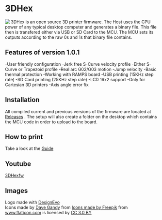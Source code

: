 # 3DHex
<img align="left" src="https://github.com/3DHexfw/3DHex/blob/master/Host/3DHex.ico" />

3DHex is an open source 3D printer firmware. The Host uses the CPU power of any typical desktop computer and generates a binary file. This file then is transfered either via USB or SD Card to the MCU. The MCU sets its outputs according to the raw 0s and 1s that binary file contains. 

## Features of version 1.0.1

-User friendly configuration
-Jerk free S-Curve velocity profile
-Either S-Curve or Trapezoid profile
-Real arc G02/G03 motion 
-Jump velocity 
-Basic thermal protection
-Working with RAMPS board
-USB printing (15KHz step rate)
-SD Card printing (25KHz step rate)
-LCD 16x2 support
-Only for Cartesian 3D printers
-Axis angle error fix

## Installation

All compiled current and previous versions of the firmware are located at  [Releases](https://github.com/3DHexfw/3DHex/releases) . The setup will also create a folder on the desktop which contains the MCU code in order to upload to the board.

## How to print 

Take a look at the [Guide](https://github.com/3DHexfw/3DHex/blob/master/Host/Host%20saved%20settings/3DHex/Guide_1.0.1.pdf)

## Youtube 

[3DHexfw](https://www.youtube.com/channel/UCmxyTgfH-faXP00cXr8jxtA?view_as=subscriber)

## Images

<div>Logo made with <a href="https://www.designevo.com/" title="Free Online Logo Maker">DesignEvo</a></div>
<div>Icons made by <a href="https://www.flaticon.com/authors/dave-gandy" title="Dave Gandy">Dave Gandy</a> from <a href="https://www.flaticon.com/" 
<div>Icons made by <a href="https://www.freepik.com/" title="Freepik">Freepik</a> from <a href="https://www.flaticon.com/"                 title="Flaticon">www.flaticon.com</a> is licensed by <a href="http://creativecommons.org/licenses/by/3.0/"                 title="Creative Commons BY 3.0" target="_blank">CC 3.0 BY</a></div>